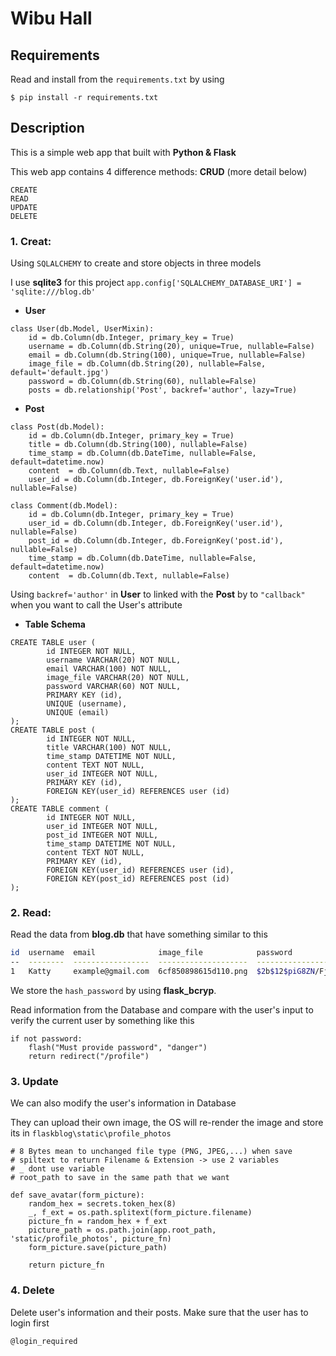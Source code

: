 # Wibu Hall

## Requirements
Read and install from the `requirements.txt` by using
```
$ pip install -r requirements.txt
```
## Description
This is a simple web app that built with **Python & Flask**

This web app contains 4 difference methods: **CRUD** (more detail below)
```
CREATE
READ
UPDATE
DELETE
```
### 1. Creat:
Using `SQLALCHEMY` to create and store objects in three models 


I use **sqlite3** for this project `app.config['SQLALCHEMY_DATABASE_URI'] = 'sqlite:///blog.db'`
- **User**
```
class User(db.Model, UserMixin):
    id = db.Column(db.Integer, primary_key = True)
    username = db.Column(db.String(20), unique=True, nullable=False)
    email = db.Column(db.String(100), unique=True, nullable=False)
    image_file = db.Column(db.String(20), nullable=False, default='default.jpg')
    password = db.Column(db.String(60), nullable=False)
    posts = db.relationship('Post', backref='author', lazy=True)
``` 
- **Post**
```
class Post(db.Model):
    id = db.Column(db.Integer, primary_key = True)
    title = db.Column(db.String(100), nullable=False)
    time_stamp = db.Column(db.DateTime, nullable=False, default=datetime.now)
    content  = db.Column(db.Text, nullable=False)
    user_id = db.Column(db.Integer, db.ForeignKey('user.id'), nullable=False)
```
```
class Comment(db.Model):
    id = db.Column(db.Integer, primary_key = True)
    user_id = db.Column(db.Integer, db.ForeignKey('user.id'), nullable=False)
    post_id = db.Column(db.Integer, db.ForeignKey('post.id'), nullable=False)
    time_stamp = db.Column(db.DateTime, nullable=False, default=datetime.now)
    content  = db.Column(db.Text, nullable=False)
```
Using `backref='author'` in **User** to linked with the **Post** by to `"callback"` when you want to call the User's attribute
- **Table Schema**
```
CREATE TABLE user (
        id INTEGER NOT NULL, 
        username VARCHAR(20) NOT NULL,   
        email VARCHAR(100) NOT NULL,     
        image_file VARCHAR(20) NOT NULL, 
        password VARCHAR(60) NOT NULL,   
        PRIMARY KEY (id), 
        UNIQUE (username), 
        UNIQUE (email)
);
CREATE TABLE post (
        id INTEGER NOT NULL,
        title VARCHAR(100) NOT NULL,
        time_stamp DATETIME NOT NULL,
        content TEXT NOT NULL,
        user_id INTEGER NOT NULL,
        PRIMARY KEY (id),
        FOREIGN KEY(user_id) REFERENCES user (id)
);
CREATE TABLE comment (
        id INTEGER NOT NULL,
        user_id INTEGER NOT NULL,
        post_id INTEGER NOT NULL,
        time_stamp DATETIME NOT NULL,
        content TEXT NOT NULL,
        PRIMARY KEY (id),
        FOREIGN KEY(user_id) REFERENCES user (id),
        FOREIGN KEY(post_id) REFERENCES post (id)
);
```
### 2. Read:
Read the data from **blog.db** that have something similar to this
```sh
id  username  email              image_file            password
--  --------  -----------------  --------------------  ------------------------------------------------------------
1   Katty     example@gmail.com  6cf850898615d110.png  $2b$12$piG8ZN/FjYQ8yIRVK.xVgOuTa7AyRqTvXsBtLmZx7sXaPFjASn0gi
```
We store the `hash_password` by using **flask_bcryp**.

Read information from the Database and compare with the user's input to verify the current user by something like this
```
if not password:
    flash("Must provide password", "danger")
    return redirect("/profile")
``` 
### 3. Update
We can also modify the user's information in Database

They can upload their own image, the OS will re-render the image and store its in `flaskblog\static\profile_photos`
```
# 8 Bytes mean to unchanged file type (PNG, JPEG,...) when save
# spiltext to return Filename & Extension -> use 2 variables
# _ dont use variable
# root_path to save in the same path that we want

def save_avatar(form_picture):
    random_hex = secrets.token_hex(8)
    _, f_ext = os.path.splitext(form_picture.filename)
    picture_fn = random_hex + f_ext
    picture_path = os.path.join(app.root_path, 'static/profile_photos', picture_fn)
    form_picture.save(picture_path)

    return picture_fn
```
### 4. Delete
Delete user's information and their posts. Make sure that the user has to login first
```
@login_required
```
